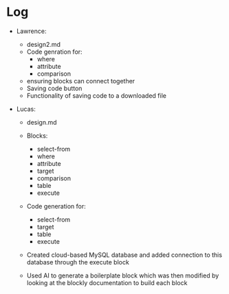 # Log

* Lawrence:
    * design2.md
    * Code genration for:
        * where
        * attribute
        * comparison
    * ensuring blocks can connect together
    * Saving code button
    * Functionality of saving code to a downloaded file

* Lucas:
    * design.md
    * Blocks:
        * select-from
        * where
        * attribute
        * target
        * comparison
        * table
        * execute
    * Code generation for:
        * select-from
        * target
        * table
        * execute
    * Created cloud-based MySQL database and added connection to this database through the execute block

    * Used AI to generate a boilerplate block which was then modified by looking at the blockly documentation to build each block